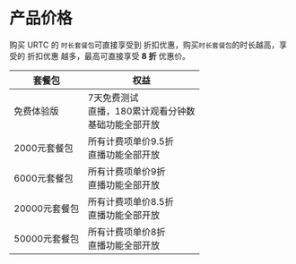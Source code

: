 # 产品价格

购买 URTC 的 `时长套餐包`可直接享受到 折扣优惠，购买`时长套餐包`的时长越高，享受的 折扣优惠 越多，最高可直接享受 **8 折** 优惠价。    

|套餐包| 权益|
| - | - |
|免费体验版|7天免费测试<br>直播，180累计观看分钟数<br>基础功能全部开放|
|2000元套餐包| 所有计费项单价9.5折<br>直播功能全部开放|
|6000元套餐包| 所有计费项单价9折<br>直播功能全部开放|
|20000元套餐包| 所有计费项单价8.5折<br>直播功能全部开放|
|50000元套餐包| 所有计费项单价8折<br>直播功能全部开放|

